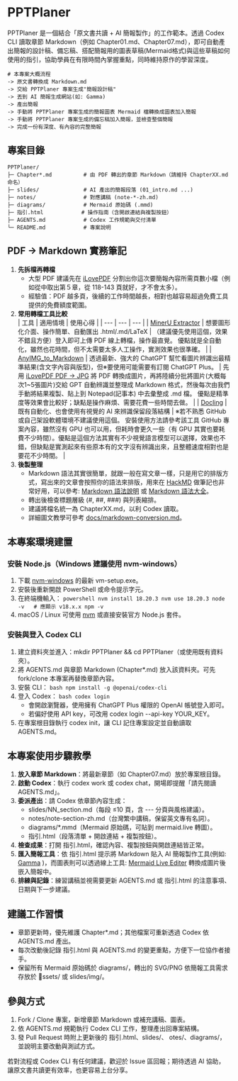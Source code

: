# PPTPlaner

PPTPlaner 是一個結合「原文書共讀 + AI 簡報製作」的工作範本。透過 Codex CLI 讀取章節 Markdown（例如 Chapter01.md、Chapter07.md），即可自動產出簡報的設計稿、備忘稿、搭配簡報用的圖表草稿(Mermaid格式)與這些草稿如何使用的指引，協助學員在有限時間內掌握重點，同時維持原作的學習深度。

```text
# 本專案大概流程
-> 原文書轉換成 Markdown.md
-> 交給 PPTPlaner 專案生成"簡報設計稿"
-> 丟到 AI 簡報生成網站(如: Gamma)
-> 產出簡報
-> 手動將 PPTPlaner 專案生成的簡報圖表 Mermaid 檔轉換成圖表加入簡報
-> 手動將 PPTPlaner 專案生成的備忘稿加入簡報，並檢查整個簡報
-> 完成一份有深度、有內容的完整簡報
```

## 專案目錄
```text
PPTPlaner/
├─ Chapter*.md          # 由 PDF 轉出的章節 Markdown（請維持 ChapterXX.md 命名）
├─ slides/              # AI 產出的簡報段落 (01_intro.md ...)
├─ notes/               # 對應講稿 (note-*-zh.md)
├─ diagrams/            # Mermaid 原始碼 (.mmd)
├─ 指引.html            # 操作指南（含開啟連結與複製按鈕）
├─ AGENTS.md            # Codex 工作規範與交付清單
└─ README.md            # 專案說明
```

## PDF → Markdown 實務筆記
1. **先拆檔再轉檔**  
   - 大型 PDF 建議先在 [iLovePDF](https://www.ilovepdf.com/zh-tw/split_pdf) 分割出你這次要簡報內容所需頁數小檔（例如從中取出第５章，從 118-143 頁就好，才不會太多）。  
   - 經驗值：PDF 越多頁，後續的工作時間越長，相對也越容易超過免費工具提供的免費額度範圍。
2. **常用轉檔工具比較**  
   | 工具 | 適用情境 | 使用心得 |
   | --- | --- | --- |
   | [MinerU Extractor](https://mineru.net/OpenSourceTools/Extractor) | 想要圖形化介面、操作簡單、自動匯出 .html/.md/LaTeX | （建議優先使用這個，效果不錯且方便）登入即可上傳 PDF 線上轉檔，操作最直覺。 優點就是全自動化，雖然也花時間，但不太需要太多人工操作，實測效果也很準確。 |
   | [AnyIMG_to_Markdown](https://chatgpt.com/g/g-68e122adb2508191ad323ad85385d7f3-anyimg-to-markdown) | 透過最新、強大的 ChatGPT 幫忙看圖片辨識出最精準結果(含文字內容與版型)，但※要使用可能需要有訂閱 ChatGPT Plus。 | 先用 [iLovePDF PDF → JPG](https://www.ilovepdf.com/zh-tw/pdf_to_jpg) 將 PDF 轉換成圖片，再將陸續分批將圖片(大概每次1~5張圖片)交給 GPT 自動辨識並整理成 Markdown 格式，然後每次由我們手動將結果複製、貼上到 Notepad(記事本) 中去彙整成 .md 檔。 優點是精準度等效果會比較好；缺點是操作麻煩、需要花費一些時間去做。 |
   | [Docling](https://github.com/docling-project/docling) | 既有自動化、也會使用有視覺的 AI 來辨識保留段落結構 | ※若不熟悉 GitHub 或自己架設軟體環境不建議使用這個。 安裝使用方法請參考該工具 GitHub 專案內容，雖然沒有 GPU 也可以用，但耗時會更久一些（有 GPU 其實也要耗費不少時間）。優點是這個方法其實有不少視覺語言模型可以選擇，效果也不錯，但缺點是實測起來有些原本有的文字沒有辨識出來，且整體速度相對也是要花不少時間。 |
3. **後製整理**  
   - Markdown 語法其實很簡單，就跟一般在寫文章一樣，只是用它的排版方式，寫出來的文章會按照你的語法來排版，用來在 [HackMD](https://hackmd.io/) 做筆記也非常好用，可以參考: [Markdown 語法說明](https://markdown.tw/) 或 [Markdown 語法大全](https://hackmd.io/@eMP9zQQ0Qt6I8Uqp2Vqy6w/SyiOheL5N/%2FBVqowKshRH246Q7UDyodFA)。
   - 轉出後檢查標題層級 (#, ##, ###) 與列表縮排。  
   - 建議將檔名統一為 ChapterXX.md，以利 Codex 讀取。  
   - 詳細圖文教學可參考 [docs/markdown-conversion.md](docs/markdown-conversion.md)。

## 本專案環境建置

### 安裝 Node.js（Windows 建議使用 nvm-windows）
1. 下載 [nvm-windows](https://github.com/coreybutler/nvm-windows/releases) 的最新 
vm-setup.exe。
2. 安裝後重新開啟 PowerShell 或命令提示字元。
3. 在終端機輸入：
   `powershell
   nvm install 18.20.3
   nvm use 18.20.3
   node -v   # 應顯示 v18.x.x
   npm -v
   `
4. macOS / Linux 可使用 [nvm](https://github.com/nvm-sh/nvm) 或直接安裝官方 Node.js 套件。

### 安裝與登入 Codex CLI
1. 建立資料夾並進入：mkdir PPTPlaner && cd PPTPlaner（或使用既有資料夾）。
2. 將 AGENTS.md 與章節 Markdown (Chapter*.md) 放入該資料夾。可先 fork/clone 本專案再替換章節內容。
3. 安裝 CLI：
   `bash
   npm install -g @openai/codex-cli
   `
4. 登入 Codex：
   `bash
   codex login
   `
   - 會開啟瀏覽器，使用擁有 ChatGPT Plus 權限的 OpenAI 帳號登入即可。  
   - 若偏好使用 API key，可改用 codex login --api-key YOUR_KEY。
5. 在專案根目錄執行 codex init，讓 CLI 記住專案設定並自動讀取 AGENTS.md。

## 本專案使用步驟教學
1. **放入章節 Markdown**：將最新章節（如 Chapter07.md）放於專案根目錄。
2. **啟動 Codex**：執行 codex work 或 codex chat，開場即提醒「請先閱讀 AGENTS.md」。
3. **委派產出**：請 Codex 依章節內容生成：
   - slides/NN_section.md（每段 ≤10 頁，含 --- 分頁與風格建議）。
   - notes/note-section-zh.md（台灣繁中講稿，保留英文專有名詞）。
   - diagrams/*.mmd（Mermaid 原始碼，可貼到 mermaid.live 轉圖）。
   - 指引.html（段落清單 + 開啟連結 + 複製按鈕）。
4. **檢查成果**：打開 指引.html，確認內容、複製按鈕與開啟連結皆正常。
5. **匯入簡報工具**：依 指引.html 提示將 Markdown 貼入 AI 簡報製作工具(例如: [Gamma](https://gamma.app/) )，而圖表則可以透過線上工具: [Mermaid Live Editer](https://mermaid.live/) 轉換成圖片後嵌入簡報中。
6. **排練與記錄**：練習講稿並視需要更新 AGENTS.md 或 指引.html 的注意事項、日期與下一步建議。

## 建議工作習慣
- 章節更新時，優先維護 Chapter*.md；其他檔案可重新透過 Codex 依 AGENTS.md 產出。
- 每次改動後記錄 指引.html 與 AGENTS.md 的變更重點，方便下一位協作者接手。
- 保留所有 Mermaid 原始碼於 diagrams/，轉出的 SVG/PNG 依簡報工具需求存放於 ssets/ 或 slides/img/。

## 參與方式
1. Fork / Clone 專案，新增章節 Markdown 或補充講稿、圖表。
2. 依 AGENTS.md 規範執行 Codex CLI 工作，整理產出回專案結構。
3. 發 Pull Request 時附上更新後的 指引.html、slides/、
otes/、diagrams/，並說明主要改動與測試方式。

若對流程或 Codex CLI 有任何建議，歡迎於 Issue 區回報；期待透過 AI 協助，讓原文書共讀更有效率，也更容易上台分享。
